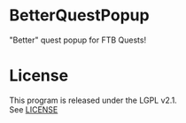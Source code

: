 # BetterQuestPopup

"Better" quest popup for FTB Quests!

# License

This program is released under the LGPL v2.1.  
See [LICENSE](/LICENSE)  
